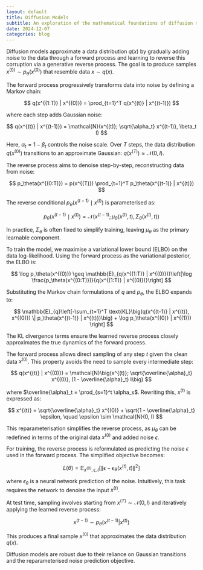 ```yaml
---
layout: default
title: Diffusion Models
subtitle: An exploration of the mathematical foundations of diffusion models, covering forward and reverse processes, ELBO, and training objectives.
date: 2024-12-07
categories: blog
---
```


Diffusion models approximate a data distribution $q(x)$ by gradually adding noise to the data through a forward process and learning to reverse this corruption via a generative reverse process. The goal is to produce samples $x^{(0)} \sim p_\theta(x^{(0)})$ that resemble data $x \sim q(x)$.

The forward process progressively transforms data into noise by defining a Markov chain:

$$
q(x^{(1:T)} | x^{(0)}) = \prod_{t=1}^T q(x^{(t)} | x^{(t-1)})
$$

where each step adds Gaussian noise:

$$
q(x^{(t)} | x^{(t-1)}) = \mathcal{N}(x^{(t)}; \sqrt{\alpha_t} x^{(t-1)}, \beta_t I)
$$

Here, $\alpha_t = 1 - \beta_t$ controls the noise scale. Over $T$ steps, the data distribution $q(x^{(0)})$ transitions to an approximate Gaussian: $q(x^{(T)}) \approx \mathcal{N}(0, I)$.

The reverse process aims to denoise step-by-step, reconstructing data from noise:

$$
p_\theta(x^{(0:T)}) = p(x^{(T)}) \prod_{t=1}^T p_\theta(x^{(t-1)} | x^{(t)})
$$

The reverse conditional $p_\theta(x^{(t-1)} \mid x^{(t)})$ is parameterised as:

$$
p_\theta(x^{(t-1)} \mid x^{(t)}) = \mathcal{N}(x^{(t-1)}; \mu_\theta(x^{(t)}, t), \Sigma_\theta(x^{(t)}, t))
$$

In practice, $\Sigma_\theta$ is often fixed to simplify training, leaving $\mu_\theta$ as the primary learnable component.

To train the model, we maximise a variational lower bound (ELBO) on the data log-likelihood. Using the forward process as the variational posterior, the ELBO is:

$$
\log p_\theta(x^{(0)}) \geq \mathbb{E}_{q(x^{(1:T)} | x^{(0)})}\left[\log \frac{p_\theta(x^{(0:T)})}{q(x^{(1:T)} | x^{(0)})}\right]
$$

Substituting the Markov chain formulations of $q$ and $p_\theta$, the ELBO expands to:

$$
\mathbb{E}_{q}\left[-\sum_{t=1}^T \text{KL}\big(q(x^{(t-1)} | x^{(t)}, x^{(0)}) \| p_\theta(x^{(t-1)} | x^{(t)})\big) + \log p_\theta(x^{(0)} | x^{(1)}) \right]
$$

The KL divergence terms ensure the learned reverse process closely approximates the true dynamics of the forward process. 

The forward process allows direct sampling of any step $t$ given the clean data $x^{(0)}$. This property avoids the need to sample every intermediate step:

$$
q(x^{(t)} | x^{(0)}) = \mathcal{N}\big(x^{(t)}; \sqrt{\overline{\alpha}_t} x^{(0)}, (1 - \overline{\alpha}_t) I\big)
$$

where $\overline{\alpha}_t = \prod_{s=1}^t \alpha_s$. Rewriting this, $x^{(t)}$ is expressed as:

$$
x^{(t)} = \sqrt{\overline{\alpha}_t} x^{(0)} + \sqrt{1 - \overline{\alpha}_t} \epsilon, \quad \epsilon \sim \mathcal{N}(0, I)
$$

This reparameterisation simplifies the reverse process, as $\mu_\theta$ can be redefined in terms of the original data $x^{(0)}$ and added noise $\epsilon$.

For training, the reverse process is reformulated as predicting the noise $\epsilon$ used in the forward process. The simplified objective becomes:

$$
L(\theta) = \mathbb{E}_{x^{(0)}, \epsilon, t}\left[\| \epsilon - \epsilon_\theta(x^{(t)}, t) \|^2\right]
$$

where $\epsilon_\theta$ is a neural network prediction of the noise. Intuitively, this task requires the network to denoise the input $x^{(t)}$.

At test time, sampling involves starting from $x^{(T)} \sim \mathcal{N}(0, I)$ and iteratively applying the learned reverse process:

$$
x^{(t-1)} \sim p_\theta(x^{(t-1)} | x^{(t)})
$$

This produces a final sample $x^{(0)}$ that approximates the data distribution $q(x)$.

Diffusion models are robust due to their reliance on Gaussian transitions and the reparameterised noise prediction objective.


